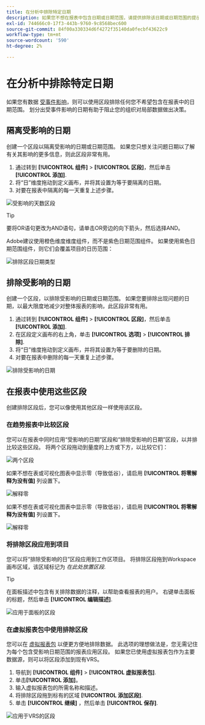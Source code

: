 ```yaml
---
title: 在分析中排除特定日期
description: 如果您不想在报表中包含日期或日期范围，请提供排除该日期或日期范围的提示。
exl-id: 744666c0-17f3-443b-9760-9c8568bec600
source-git-commit: 84f00a330334d6f4272f35140da0fecbf43622c9
workflow-type: tm+mt
source-wordcount: '590'
ht-degree: 2%

---
```


# 在分析中排除特定日期

如果您有数据 [受事件影响](overview.md)，则可以使用区段排除任何您不希望包含在报表中的日期范围。 划分出受事件影响的日期有助于阻止您的组织对局部数据做出决策。

## 隔离受影响的日期

创建一个区段以隔离受影响的日期或日期范围。 如果您只想关注问题日期以了解有关其影响的更多信息，则此区段非常有用。

1. 通过转到 **[!UICONTROL 组件]** > **[!UICONTROL 区段]**，然后单击 **[!UICONTROL 添加]**.
2. 将“日”维度拖动到定义画布，并将其设置为等于要隔离的日期。
3. 对要在报表中隔离的每一天重复上述步骤。

![受影响的天数区段](assets/affected_days.jpg)

>[!TIP]
>
>要将OR语句更改为AND语句，请单击OR旁边的向下箭头，然后选择AND。

Adobe建议使用橙色维度维度组件，而不是紫色日期范围组件。 如果使用紫色日期范围组件，则它们会覆盖项目的日历范围：

![排除区段日期类型](assets/exclude_segment_day_type.jpg)

## 排除受影响的日期

创建一个区段，以排除受影响的日期或日期范围。 如果您要排除出现问题的日期，以最大限度地减少对整体报表的影响，此区段非常有用。

1. 通过转到 **[!UICONTROL 组件]** > **[!UICONTROL 区段]**，然后单击 **[!UICONTROL 添加]**.
2. 在区段定义画布的右上角，单击 **[!UICONTROL 选项]** > **[!UICONTROL 排除]**.
3. 将“日”维度拖动到定义画布，并将其设置为等于要删除的日期。
4. 对要在报表中删除的每一天重复上述步骤。

![排除受影响的日期](assets/exclude_affected_days.jpg)

## 在报表中使用这些区段

创建排除区段后，您可以像使用其他区段一样使用该区段。

### 在趋势报表中比较区段

您可以在报表中同时应用“受影响的日期”区段和“排除受影响的日期”区段，以并排比较这些区段。 将两个区段拖动到量度的上方或下方，以比较它们：

![两个区段](assets/affected_and_exclude.png)

如果不想在表或可视化图表中显示零（导致低谷），请启用 **[!UICONTROL 将零解释为没有值]** 列设置下。

![解释零](assets/interpret_zero.png)

如果不想在表或可视化图表中显示零（导致低谷），请启用 **[!UICONTROL 将零解释为没有值]** 列设置下。

![解释零](assets/interpret_zero.png)

### 将排除区段应用到项目

您可以将“排除受影响的日”区段应用到工作区项目。 将排除区段拖到Workspace画布区域，该区域标记为 *在此处放置区段*.

>[!TIP]
>
>在面板描述中包含有关排除数据的注释，以帮助查看报表的用户。 右键单击面板的标题，然后单击 **[!UICONTROL 编辑描述]**.

![应用于面板的区段](assets/exclude_segment_panel.jpg)

### 在虚拟报表包中使用排除区段

您可以在 [虚拟报表包](/help/components/vrs/vrs-about.md) 以便更方便地排除数据。 此选项的理想做法是，您无需记住为每个包含受影响日期范围的报表应用区段。 如果您已使用虚拟报表包作为主要数据源，则可以将区段添加到现有VRS。

1. 导航到 **[!UICONTROL 组件]** > **[!UICONTROL 虚拟报表包]**.
2. 单击&#x200B;**[!UICONTROL 添加]**。
3. 输入虚拟报表包的所需名称和描述。
4. 将排除区段拖到标有的区域 **[!UICONTROL 添加区段]**.
5. 单击 **[!UICONTROL 继续]** ，然后单击 **[!UICONTROL 保存]**.

![应用于VRS的区段](assets/exclude_segment_vrs.png)
